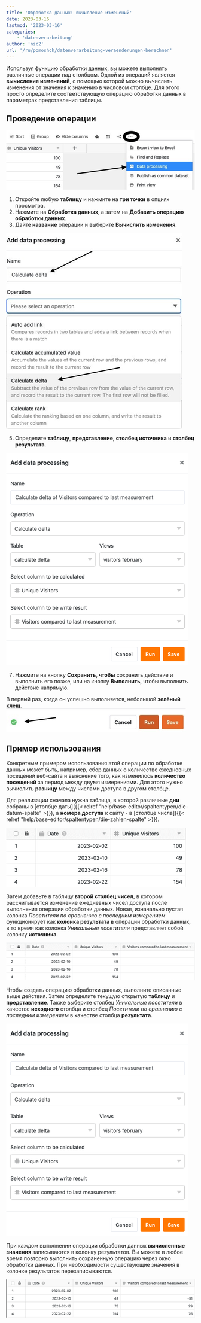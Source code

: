 ```yaml
---
title: 'Обработка данных: вычисление изменений'
date: 2023-03-16
lastmod: '2023-03-16'
categories:
    - 'datenverarbeitung'
author: 'nsc2'
url: '/ru/pomoshch/datenverarbeitung-veraenderungen-berechnen'
---
```


Используя функцию обработки данных, вы можете выполнять различные операции над столбцом. Одной из операций является **вычисление изменений**, с помощью которой можно вычислить изменения от значения к значению в числовом столбце. Для этого просто определите соответствующую операцию обработки данных в параметрах представления таблицы.

## Проведение операции

![Создайте действие обработки данных](images/create-an-data-processing-action-1.jpg)

1. Откройте любую **таблицу** и нажмите на **три точки** в опциях просмотра.
2. Нажмите на **Обработка данных**, а затем на **Добавить операцию обработки данных**.
3. Дайте **название** операции и выберите **Вычислить изменения**.

![Название действия по обработке данных и выбор типа операции](images/name-operation-and-select-operation-type-example-delta.jpg)

5. Определите **таблицу**, **представление**, **столбец источника** и **столбец результата**.

![Определение действия по обработке данных](images/define-action-example-delta-1.png)

7. Нажмите на кнопку **Сохранить, чтобы** сохранить действие и выполнить его позже, или на кнопку **Выполнить**, чтобы выполнить действие напрямую.

В первый раз, когда он успешно выполняется, небольшой **зелёный клещ**.  
![Если действие по обработке данных успешно выполнено в первый раз, появляется зеленая галочка](images/gruener-haken-zur-bestaetigung-der-ersten-ausfuehrung.jpg)

## Пример использования

Конкретным примером использования этой операции по обработке данных может быть, например, сбор данных о количестве ежедневных посещений веб-сайта и выяснение того, как изменилось **количество посещений** за период между двумя измерениями. Для этого нужно вычислить **разницу** между числами доступа в другом столбце.

Для реализации сначала нужна таблица, в которой различные **дни** собраны в [столбце даты]({{< relref "help/base-editor/spaltentypen/die-datum-spalte" >}}), а **номера доступа** к сайту - в [столбце числа]({{< relref "help/base-editor/spaltentypen/die-zahlen-spalte" >}}).

![Пример таблицы для случая использования Вычислить изменения](images/Beispieltabelle-Anwendungsfall-kumulierte-Werte-berechnen.png)

Затем добавьте в таблицу **второй столбец чисел**, в котором рассчитывается изменение ежедневных чисел доступа после выполнения операции обработки данных. Новая, изначально пустая колонка _Посетители по сравнению с последним измерением_ функционирует как **колонка результата в** операции обработки данных, в то время как колонка _Уникальные посетители_ представляет собой колонку **источника**.

![Добавление второго столбца чисел](images/add-number-column-example-delta-1.png)

Чтобы создать операцию обработки данных, выполните описанные выше действия. Затем определите текущую открытую **таблицу** и **представление**. Также выберите столбец _Уникальные посетители_ в качестве **исходного** столбца и столбец _Посетители по сравнению с последним измерением_ в качестве столбца **результата**.

![Определение действия по обработке данных](images/define-action-example-delta-1.png)

При каждом выполнении операции обработки данных **вычисленные значения** записываются в колонку результатов. Вы можете в любое время повторно выполнить сохраненную операцию через окно обработки данных. При необходимости существующие значения в колонке результатов перезаписываются.

![table-after-data-processing-operation-delta](images/table-after-data-processing-operation-delta-1.png)
